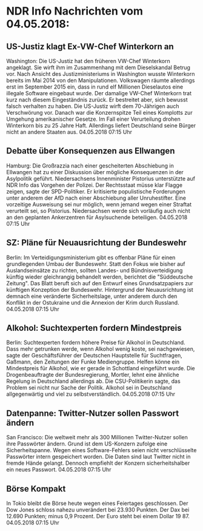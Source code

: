 # NDR Info Nachrichten vom 04.05.2018:


## US-Justiz klagt Ex-VW-Chef Winterkorn an
Washington: Die US-Justiz hat den früheren VW-Chef Winterkorn angeklagt. Sie wirft ihm im Zusammenhang mit dem Dieselskandal Betrug vor. Nach Ansicht des Justizministeriums in Washington wusste Winterkorn bereits im Mai 2014 von den Manipulationen. Volkswagen räumte allerdings erst im September 2015 ein, dass in rund elf Millionen Dieselautos eine illegale Software eingebaut wurde. Der damalige VW-Chef Winterkorn trat kurz nach diesem Eingeständnis zurück. Er bestreitet aber, sich bewusst falsch verhalten zu haben. Die US-Justiz wirft dem 70-Jährigen auch Verschwörung vor. Danach war die Konzernspitze Teil eines Komplotts zur Umgehung amerikanischer Gesetze. Im Fall einer Verurteilung drohen Winterkorn bis zu 25 Jahre Haft. Allerdings liefert Deutschland seine Bürger nicht an andere Staaten aus. 04.05.2018 07:15 Uhr 

## Debatte über Konsequenzen aus Ellwangen
Hamburg: Die Großrazzia nach einer gescheiterten Abschiebung in Ellwangen hat zu einer Diskussion über mögliche Konsequenzen in der Asylpolitik geführt. Niedersachsens Innenminister Pistorius unterstützte auf NDR Info das Vorgehen der Polizei. Der Rechtsstaat müsse klar Flagge zeigen, sagte der SPD-Politiker. Er kritisierte populistische Forderungen unter anderem der AfD nach einer Abschiebung aller Unruhestifter. Eine vorzeitige Ausweisung sei nur möglich, wenn jemand wegen einer Straftat verurteilt sei, so Pistorius. Niedersachsen werde sich vorläufig auch nicht an den geplanten Ankerzentren für Asylsuchende beteiligen. 04.05.2018 07:15 Uhr 

## SZ: Pläne für Neuausrichtung der Bundeswehr
Berlin: Im Verteidigungsministerium gibt es offenbar Pläne für einen grundlegenden Umbau der Bundeswehr. Statt den Fokus wie bisher auf Auslandseinsätze zu richten, sollten Landes- und Bündnisverteidigung künftig wieder gleichrangig behandelt werden, berichtet die "Süddeutsche Zeitung". Das Blatt beruft sich auf den Entwurf eines Grundsatzpapiers zur künftigen Konzeption der Bundeswehr. Hintergrund der Neuausrichtung ist demnach eine veränderte Sicherheitslage, unter anderem durch den Konflikt in der Ostukraine und die Annexion der Krim durch Russland. 04.05.2018 07:15 Uhr 

## Alkohol: Suchtexperten fordern Mindestpreis
Berlin: Suchtexperten fordern höhere Preise für Alkohol in Deutschland. Dass mehr getrunken werde, wenn Alkohol wenig koste, sei nachgewiesen, sagte der Geschäftsführer der Deutschen Hauptstelle für Suchtfragen, Gaßmann, den Zeitungen der Funke Mediengruppe. Helfen könne ein Mindestpreis für Alkohol, wie er gerade in Schottland eingeführt wurde. Die Drogenbeauftragte der Bundesregierung, Mortler, lehnt eine ähnliche Regelung in Deutschland allerdings ab. Die CSU-Politikerin sagte, das Problem sei  nicht nur Sache der Politik. Alkohol sei in Deutschland allgegenwärtig und viel zu selbstverständlich. 04.05.2018 07:15 Uhr 

## Datenpanne: Twitter-Nutzer sollen Passwort ändern
San Francisco: Die weltweit mehr als 300 Millionen Twitter-Nutzer sollen ihre Passwörter ändern. Grund ist dem US-Konzern zufolge eine Sicherheitspanne. Wegen eines Software-Fehlers seien nicht verschlüsselte Passwörter intern gespeichert worden. Die Daten sind laut Twitter nicht in fremde Hände gelangt. Dennoch empfiehlt der Konzern sicherheitshalber ein neues Passwort. 04.05.2018 07:15 Uhr 

## Börse Kompakt
In Tokio bleibt die Börse heute wegen eines Feiertages geschlossen. Der Dow Jones schloss nahezu unverändert bei 23.930 Punkten. Der Dax bei 12.690 Punkten; minus 0,9 Prozent. Der Euro steht bei einem Dollar 19 87. 04.05.2018 07:15 Uhr 
